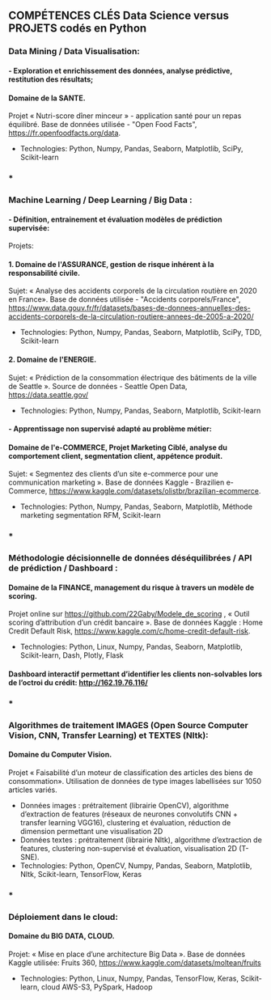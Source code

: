 ## COMPÉTENCES CLÉS Data Science versus PROJETS codés en Python

### Data Mining / Data Visualisation:

#### - Exploration et enrichissement des données, analyse prédictive, restitution des résultats;
#### Domaine de la SANTE. 
Projet « Nutri-score dîner minceur » - application santé pour un repas équilibré. Base de données utilisée - "Open Food Facts", https://fr.openfoodfacts.org/data.  
- Technologies: Python, Numpy, Pandas, Seaborn, Matplotlib, SciPy, Scikit-learn

###   *
### Machine Learning / Deep Learning / Big Data :

#### - Définition, entrainement et évaluation modèles de prédiction supervisée: 
Projets:
#### 1. Domaine de l'ASSURANCE, gestion de risque inhérent à la responsabilité civile. 
Sujet: « Analyse des accidents corporels de la circulation routière en 2020 en France». Base de données utilisée - "Accidents corporels/France", https://www.data.gouv.fr/fr/datasets/bases-de-donnees-annuelles-des-accidents-corporels-de-la-circulation-routiere-annees-de-2005-a-2020/
- Technologies: Python, Numpy, Pandas, Seaborn, Matplotlib, SciPy, TDD, Scikit-learn
#### 2. Domaine de l'ENERGIE. 
Sujet: « Prédiction de la consommation électrique des bâtiments de la ville de Seattle ». Source de données - Seattle Open Data, https://data.seattle.gov/
- Technologies: Python, Numpy, Pandas, Seaborn, Matplotlib, Scikit-learn


#### - Apprentissage non supervisé adapté au problème métier: 
#### Domaine de l'e-COMMERCE, Projet Marketing Ciblé, analyse du comportement client, segmentation client, appétence produit. 
Sujet: « Segmentez des clients d’un site e-commerce pour une communication marketing ». Base de données Kaggle - Brazilien e-Commerce, https://www.kaggle.com/datasets/olistbr/brazilian-ecommerce.
- Technologies: Python, Numpy, Pandas, Seaborn, Matplotlib, Méthode marketing segmentation RFM, Scikit-learn

###     *
### 
### Méthodologie décisionnelle de données déséquilibrées / API de prédiction / Dashboard : 
#### Domaine de la FINANCE, management du risque à travers un modèle de scoring. 
Projet online sur https://github.com/22Gaby/Modele_de_scoring , 
« Outil scoring d’attribution d’un crédit bancaire ». Base de données Kaggle : Home Credit Default Risk, https://www.kaggle.com/c/home-credit-default-risk.
- Technologies: Python, Linux, Numpy, Pandas, Seaborn, Matplotlib, Scikit-learn, Dash, Plotly, Flask
#### Dashboard interactif permettant d’identifier les clients non-solvables lors de l’octroi du crédit: **http://162.19.76.116/**
###     *
### 
### Algorithmes de traitement IMAGES (Open Source Computer Vision, CNN, Transfer Learning) et TEXTES (Nltk): 
#### Domaine du Computer Vision. 
Projet « Faisabilité d’un moteur de classification des articles des biens de consommation». Utilisation de données de type images labellisées sur 1050 articles variés.
- Données images : prétraitement (librairie OpenCV), algorithme d’extraction de features (réseaux de neurones convolutifs CNN + transfer learning VGG16), clustering et évaluation, réduction de dimension permettant une visualisation 2D 
- Données textes : prétraitement (librairie Nltk), algorithme d’extraction de features, clustering non-supervisé et évaluation, visualisation 2D (T-SNE). 
- Technologies: Python, OpenCV, Numpy, Pandas, Seaborn, Matplotlib, Nltk, Scikit-learn, TensorFlow, Keras
###     *
### 
### Déploiement dans le cloud: 
#### Domaine du BIG DATA, CLOUD. 
Projet: « Mise en place d’une architecture Big Data ». Base de données Kaggle utilisée: Fruits 360, https://www.kaggle.com/datasets/moltean/fruits
- Technologies: Python, Linux, Numpy, Pandas, TensorFlow, Keras, Scikit-learn, cloud AWS-S3, PySpark, Hadoop



